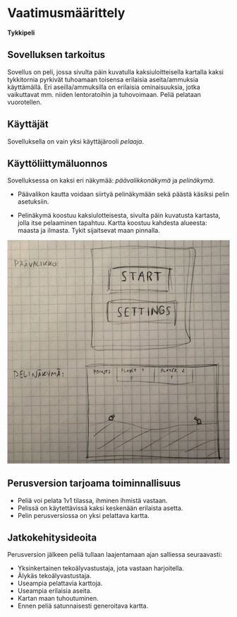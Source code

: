 # Vaatimusmäärittely

**Tykkipeli**


## Sovelluksen tarkoitus

Sovellus on peli, jossa sivulta päin kuvatulla kaksiuloitteisella kartalla kaksi tykkitornia pyrkivät tuhoamaan toisensa erilaisia aseita/ammuksia käyttämällä. Eri aseilla/ammuksilla on erilaisia ominaisuuksia, jotka vaikuttavat mm. niiden lentoratoihin ja tuhovoimaan. Peliä pelataan vuorotellen.


## Käyttäjät

Sovelluksella on vain yksi käyttäjärooli *pelaaja*.


## Käyttöliittymäluonnos

Sovelluksessa on kaksi eri näkymää: *päävalikkonäkymä* ja *pelinäkymä*.

* Päävalikon kautta voidaan siirtyä pelinäkymään sekä päästä käsiksi pelin asetuksiin.

* Pelinäkymä koostuu kaksiulotteisesta, sivulta päin kuvatusta kartasta, jolla itse pelaaminen tapahtuu. Kartta koostuu kahdesta alueesta: maasta ja ilmasta. Tykit sijaitsevat maan pinnalla.


<img src="https://raw.githubusercontent.com/oskarioskari/otm-harjoitustyo/master/dokumentointi/kuvat/vaatimusmaarittely.jpg" width="750">


## Perusversion tarjoama toiminnallisuus

* Peliä voi pelata 1v1 tilassa, ihminen ihmistä vastaan.
* Pelissä on käytettävissä kaksi keskenään erilaista asetta.
* Pelin perusversiossa on yksi pelattava kartta.


## Jatkokehitysideoita

Perusversion jälkeen peliä tullaan laajentamaan ajan salliessa seuraavasti:

* Yksinkertainen tekoälyvastustaja, jota vastaan harjoitella.
* Älykäs tekoälyvastustaja.
* Useampia pelattavia karttoja.
* Useampia erilaisia aseita.
* Kartan maan tuhoutuminen.
* Ennen peliä satunnaisesti generoitava kartta.
